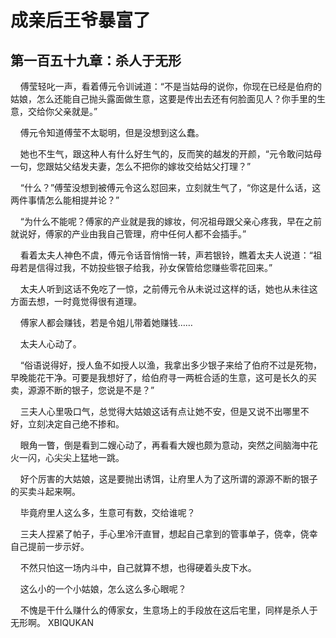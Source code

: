 # 成亲后王爷暴富了 
 ## 第一百五十九章：杀人于无形
     傅莹轻叱一声，看着傅元令训诫道：“不是当姑母的说你，你现在已经是伯府的姑娘，怎么还能自己抛头露面做生意，这要是传出去还有何脸面见人？你手里的生意，交给你父亲就是。”

    傅元令知道傅莹不太聪明，但是没想到这么蠢。

    她也不生气，跟这种人有什么好生气的，反而笑的越发的开颜，“元令敢问姑母一句，您跟姑父结发夫妻，怎么不把你的嫁妆交给姑父打理？”

    “什么？”傅莹没想到被傅元令这么怼回来，立刻就生气了，“你这是什么话，这两件事情怎么能相提并论？”

    “为什么不能呢？傅家的产业就是我的嫁妆，何况祖母跟父亲心疼我，早在之前就说好，傅家的产业由我自己管理，府中任何人都不会插手。”

    看着太夫人神色不虞，傅元令话音悄悄一转，声若银铃，瞧着太夫人说道：“祖母若是信得过我，不妨投些银子给我，孙女保管给您赚些零花回来。”

    太夫人听到这话不免吃了一惊，之前傅元令从未说过这样的话，她也从未往这方面去想，一时竟觉得很有道理。

    傅家人都会赚钱，若是令姐儿带着她赚钱……

    太夫人心动了。

    “俗语说得好，授人鱼不如授人以渔，我拿出多少银子来给了伯府不过是死物，早晚能花干净。可要是我想好了，给伯府寻一两桩合适的生意，这可是长久的买卖，源源不断的银子，您说是不是？”

    三夫人心里吸口气，总觉得大姑娘这话有点让她不安，但是又说不出哪里不好，立刻决定自己绝不掺和。

    眼角一瞥，倒是看到二嫂心动了，再看看大嫂也颇为意动，突然之间脑海中花火一闪，心尖尖上猛地一跳。

    好个厉害的大姑娘，这是要抛出诱饵，让府里人为了这所谓的源源不断的银子的买卖斗起来啊。

    毕竟府里人这么多，生意可有数，交给谁呢？

    三夫人捏紧了帕子，手心里冷汗直冒，想起自己拿到的管事单子，侥幸，侥幸自己提前一步示好。

    不然只怕这一场内斗中，自己就算不想，也得硬着头皮下水。

    这么小的一个小姑娘，怎么这么多心眼呢？

    不愧是干什么赚什么的傅家女，生意场上的手段放在这后宅里，同样是杀人于无形啊。 
XBIQUKAN